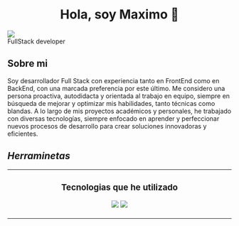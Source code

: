 <div align="center">
<h1 align="center">Hola, soy <a >Maximo</a> 👋</h1>
</div>
<img src="![68747470733a2f2f692e70696e696d672e636f6d2f6f726967696e616c732f38312f31372f38622f38313137386234376138353938663063383163343739396632636464343035372e676966](https://github.com/user-attachments/assets/91803e33-b8b2-4fdd-8ed1-d3d97c0a18e8)
">
<div>
  FullStack developer
</div>

## Sobre mi

Soy desarrollador Full Stack con experiencia tanto en FrontEnd como en BackEnd, con una marcada preferencia por este último. Me considero una persona proactiva, autodidacta y orientada al trabajo en equipo, siempre en búsqueda de mejorar y optimizar mis habilidades, tanto técnicas como blandas. A lo largo de mis proyectos académicos y personales, he trabajado con diversas tecnologías, siempre enfocado en aprender y perfeccionar nuevos procesos de desarrollo para crear soluciones innovadoras y eficientes.
<br>

## *Herraminetas*
<table>
<tr>
<td width="50%">
<h3 align="center">Tecnologias que he utilizado</h3>
<div align="center">
<a <img src="![git](https://github.com/user-attachments/assets/f0d73b38-4704-4609-9d4c-fec98ec40a54)
"></a>
<p>
<a >
<img src="![github](https://github.com/user-attachments/assets/361c51a9-3af6-46f4-b43d-9518ebb6baec)
">
</a>
<a >
<img src="![js](https://github.com/user-attachments/assets/1bc9929c-6443-4ac0-9739-fec70abebe57)
">
</a>
